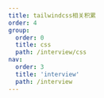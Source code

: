 ```yaml
---
title: tailwindcss相关积累
order: 4
group:
  order: 0
  title: css
  path: /interview/css
nav:
  order: 3
  title: 'interview'
  path: /interview
---
```

